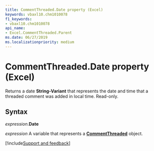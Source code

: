 ```yaml
---
title: CommentThreaded.Date property (Excel)
keywords: vbaxl10.chm1010078
f1_keywords:
- vbaxl10.chm1010078
api_name:
- Excel.CommentThreaded.Parent
ms.date: 06/27/2019
ms.localizationpriority: medium
---
```



# CommentThreaded.Date property (Excel)

Returns a date **String-Variant** that represents the date and time that a threaded comment was added in local time. Read-only. 


## Syntax

_expression_.**Date**

_expression_ A variable that represents a **[CommentThreaded](Excel.CommentThreaded.md)** object.




[!include[Support and feedback](~/includes/feedback-boilerplate.md)]
